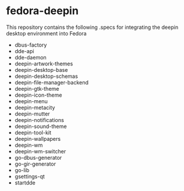 # fedora-deepin

This repository contains the following .specs for integrating the deepin desktop environment into Fedora
* dbus-factory
* dde-api
* dde-daemon
* deepin-artwork-themes
* deepin-desktop-base
* deepin-desktop-schemas
* deepin-file-manager-backend
* deepin-gtk-theme
* deepin-icon-theme
* deepin-menu
* deepin-metacity
* deepin-mutter
* deepin-notifications
* deepin-sound-theme
* deepin-tool-kit
* deepin-wallpapers
* deepin-wm
* deepin-wm-switcher
* go-dbus-generator
* go-gir-generator
* go-lib
* gsettings-qt
* startdde